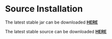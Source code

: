 # Source Installation




The latest stable jar can be downloaded [**HERE**](https://87aeb1de-4abb-4f95-8b0a-2c955d56d380.filesusr.com/archives/f1bc76_9601019361cd4778856985bcf8bb42cb.jar?dn=AxiomXAPI.jar)

The latest stable source can be downloaded [**HERE**](https://github.com/AxiomXDevTeam/Java-Client/tree/master)

